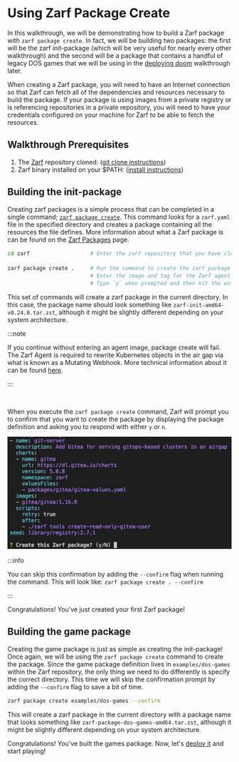 # Using Zarf Package Create

In this walkthrough, we will be demonstrating how to build a Zarf package with `zarf package create`. In fact, we will be building two packages: the first will be the zarf init-package (which will be very useful for nearly every other walkthrough) and the second will be a package that contains a handful of legacy DOS games that we will be using in the [deploying doom](./2-deploying-doom.md) walkthrough later.

When creating a Zarf package, you will need to have an Internet connection so that Zarf can fetch all of the dependencies and resources necessary to build the package. If your package is using images from a private registry or is referencing repositories in a private repository, you will need to have your credentials configured on your machine for Zarf to be able to fetch the resources.

## Walkthrough Prerequisites

1. The [Zarf](https://github.com/defenseunicorns/zarf) repository cloned: ([git clone instructions](https://docs.github.com/en/repositories/creating-and-managing-repositories/cloning-a-repository))
2. Zarf binary installed on your $PATH: ([install instructions](../3-getting-started.md#installing-zarf))

## Building the init-package

Creating zarf packages is a simple process that can be completed in a single command; [`zarf package create`](../4-user-guide/1-the-zarf-cli/100-cli-commands/zarf_package_create.md). This command looks for a `zarf.yaml` file in the specified directory and creates a package containing all the resources the file defines. More information about what a Zarf package is can be found on the [Zarf Packages](../4-user-guide/2-zarf-packages/1-zarf-packages.md) page.

```bash
cd zarf                   # Enter the zarf repository that you have cloned down

zarf package create .     # Run the command to create the zarf package
                          # Enter the image and tag for the Zarf agent image
                          # Type `y` when prompted and then hit the enter key
```

This set of commands will create a zarf package in the current directory. In this case, the package name should look something like `zarf-init-amd64-v0.24.0.tar.zst`, although it might be slightly different depending on your system architecture.

:::note

If you continue without entering an agent image, package create will fail. The Zarf Agent is required to rewrite Kubernetes objects in the air gap via what is known as a Mutating Webhook. More technical information about it can be found [here](../6-developer-guide/3-nerd-notes.md).

:::

<br />

When you execute the `zarf package create` command, Zarf will prompt you to confirm that you want to create the package by displaying the package definition and asking you to respond with either `y` or `n`.

![Confirm Package Creation](../.images/walkthroughs/package_create_confirm.png)

:::info

You can skip this confirmation by adding the `--confirm` flag when running the command. This will look like: `zarf package create . --confirm`

:::

Congratulations! You've just created your first Zarf package!

## Building the game package

Creating the game package is just as simple as creating the init-package! Once again, we will be using the `zarf package create` command to create the package. Since the game package definition lives in `examples/dos-games` within the Zarf repository, the only thing we need to do differently is specify the correct directory. This time we will skip the confirmation prompt by adding the `--confirm` flag to save a bit of time.

```bash
zarf package create examples/dos-games --confirm
```

This will create a zarf package in the current directory with a package name that looks something like `zarf-package-dos-games-amd64.tar.zst`, although it might be slightly different depending on your system architecture.

Congratulations! You've built the games package. Now, let's [deploy it](./2-deploying-doom.md) and start playing!
